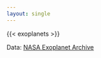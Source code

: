 ```yaml
---
layout: single
---
```


{{< exoplanets >}}

<div class='tc'>

Data: [NASA Exoplanet Archive](https://github.com/gwijthoff/exoplanets/)

</div>